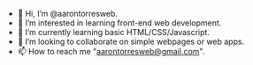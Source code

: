 - 👋 Hi, I’m @aarontorresweb.
- 👀 I’m interested in learning front-end web development.
- 🌱 I’m currently learning basic HTML/CSS/Javascript.
- 💞️ I’m looking to collaborate on simple webpages or web apps.
- 📫 How to reach me "aarontorresweb@gmail.com".

